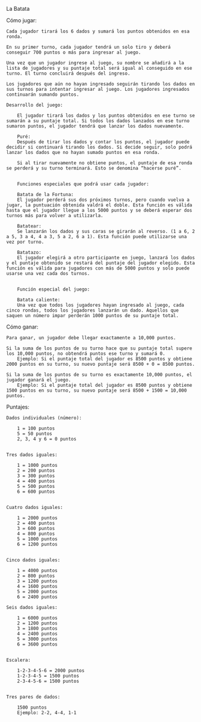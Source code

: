 La Batata

Cómo jugar:

    Cada jugador tirará los 6 dados y sumará los puntos obtenidos en esa ronda.

    En su primer turno, cada jugador tendrá un solo tiro y deberá conseguir 700 puntos o más para ingresar al juego.

    Una vez que un jugador ingrese al juego, su nombre se añadirá a la lista de jugadores y su puntaje total será igual al conseguido en ese turno. El turno concluirá después del ingreso.

    Los jugadores que aún no hayan ingresado seguirán tirando los dados en sus turnos para intentar ingresar al juego. Los jugadores ingresados continuarán sumando puntos.

    Desarrollo del juego:

        El jugador tirará los dados y los puntos obtenidos en ese turno se sumarán a su puntaje total. Si todos los dados lanzados en ese turno sumaron puntos, el jugador tendrá que lanzar los dados nuevamente.

        Puré:
        Después de tirar los dados y contar los puntos, el jugador puede decidir si continuará tirando los dados. Si decide seguir, solo podrá lanzar los dados que no hayan sumado puntos en esa ronda.

        Si al tirar nuevamente no obtiene puntos, el puntaje de esa ronda se perderá y su turno terminará. Esto se denomina “hacerse puré”.


        Funciones especiales que podrá usar cada jugador:

        Batata de la Fortuna:
        El jugador perderá sus dos próximos turnos, pero cuando vuelva a jugar, la puntuación obtenida valdrá el doble. Esta función es válida hasta que el jugador llegue a los 5000 puntos y se deberá esperar dos turnos más para volver a utilizarla.

        Batatear:
        Se lanzarán los dados y sus caras se girarán al reverso. (1 a 6, 2 a 5, 3 a 4, 4 a 3, 5 a 2, 6 a 1). Esta función puede utilizarse una vez por turno.

        Batatazo:
        El jugador elegirá a otro participante en juego, lanzará los dados y el puntaje obtenido se restará del puntaje del jugador elegido. Esta función es válida para jugadores con más de 5000 puntos y solo puede usarse una vez cada dos turnos.


        Función especial del juego:

        Batata caliente:
        Una vez que todos los jugadores hayan ingresado al juego, cada cinco rondas, todos los jugadores lanzarán un dado. Aquellos que saquen un número impar perderán 1000 puntos de su puntaje total.

Cómo ganar:

    Para ganar, un jugador debe llegar exactamente a 10,000 puntos.

    Si la suma de los puntos de su turno hace que su puntaje total supere los 10,000 puntos, no obtendrá puntos ese turno y sumará 0.
        Ejemplo: Si el puntaje total del jugador es 8500 puntos y obtiene 2000 puntos en su turno, su nuevo puntaje será 8500 + 0 = 8500 puntos.

    Si la suma de los puntos de su turno es exactamente 10,000 puntos, el jugador ganará el juego.
        Ejemplo: Si el puntaje total del jugador es 8500 puntos y obtiene 1500 puntos en su turno, su nuevo puntaje será 8500 + 1500 = 10,000 puntos. 


Puntajes:

    Dados individuales (número):

        1 = 100 puntos
        5 = 50 puntos
        2, 3, 4 y 6 = 0 puntos


    Tres dados iguales:

        1 = 1000 puntos
        2 = 200 puntos
        3 = 300 puntos
        4 = 400 puntos
        5 = 500 puntos
        6 = 600 puntos


    Cuatro dados iguales:

        1 = 2000 puntos
        2 = 400 puntos
        3 = 600 puntos
        4 = 800 puntos
        5 = 1000 puntos
        6 = 1200 puntos


    Cinco dados iguales:

        1 = 4000 puntos
        2 = 800 puntos
        3 = 1200 puntos
        4 = 1600 puntos
        5 = 2000 puntos
        6 = 2400 puntos

    Seis dados iguales:

        1 = 6000 puntos
        2 = 1200 puntos
        3 = 1800 puntos
        4 = 2400 puntos
        5 = 3000 puntos
        6 = 3600 puntos


    Escalera:

        1-2-3-4-5-6 = 2000 puntos
        1-2-3-4-5 = 1500 puntos
        2-3-4-5-6 = 1500 puntos


    Tres pares de dados:

        1500 puntos
        Ejemplo: 2-2, 4-4, 1-1